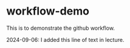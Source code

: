 # workflow-demo

This is to demonstrate the github workflow.

2024-09-06: I added this line of text in lecture.
